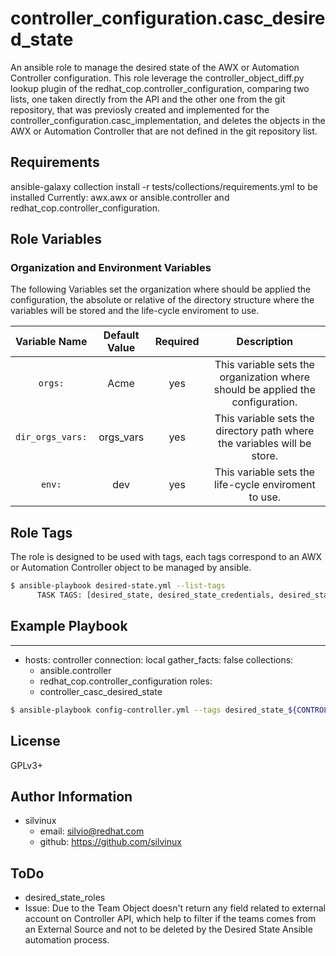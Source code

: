 controller_configuration.casc_desired_state
=========

An ansible role to manage the desired state of the AWX or Automation Controller configuration. This role leverage the controller_object_diff.py lookup plugin of the redhat_cop.controller_configuration, comparing two lists, one taken directly from the API and the other one from the git repository, that was previosly created and implemented for the controller_configuration.casc_implementation, and deletes the objects in the AWX or Automation Controller that are not defined in the git repository list.


Requirements
------------

ansible-galaxy collection install -r tests/collections/requirements.yml to be installed Currently: awx.awx or ansible.controller and redhat_cop.controller_configuration.

Role Variables
--------------

### Organization and Environment Variables
The following Variables set the organization where should be applied the configuration, the absolute or relative of the directory structure where the variables will be stored and the life-cycle enviroment to use.

|Variable Name|Default Value|Required|Description|
|:---:|:---:|:---:|:---:|
|`orgs:`|Acme|yes|This variable sets the organization where should be applied the configuration.|
|`dir_orgs_vars:`|orgs_vars|yes|This variable sets the directory path where the variables will be store.|
|`env:`|dev|yes|This variable sets the life-cycle enviroment to use.|

Role Tags
----------------

The role is designed to be used with tags, each tags correspond to an AWX or Automation Controller object to be managed by ansible.

```bash
$ ansible-playbook desired-state.yml --list-tags
      TASK TAGS: [desired_state, desired_state_credentials, desired_state_groups, desired_state_hosts, desired_state_inventories, desired_state_inventory_sources, desired_state_job_templates, desired_state_organizations, desired_state_projects, desired_state_teams, desired_state_user_accounts, desired_state_workflow_job_template_nodes, desired_state_workflow_job_templates]
```

Example Playbook
----------------
---
- hosts: controller
  connection: local
  gather_facts: false
  collections:
    - ansible.controller
    - redhat_cop.controller_configuration
  roles:
    - controller_casc_desired_state

```bash
$ ansible-playbook config-controller.yml --tags desired_state_${CONTROLLER_OBJECT} -e "{orgs: ${ORGANIZATION}, dir_orgs_vars: orgs_vars, env: ${ENVIRONMENT} }" --vault-password-file ./.vault_pass.txt -e @orgs_vars/env/${ENVIRONMENT}/configure_connection_controller_credentials.yml ${OTHER}

```

License
-------

GPLv3+

Author Information
------------------

- silvinux
  - email: <silvio@redhat.com>
  - github: https://github.com/silvinux

ToDo
------------------
- desired_state_roles
- Issue: Due to the Team Object doesn't return any field related to external account on Controller API, which help to filter if the teams comes from an External Source and not to be deleted by the Desired State Ansible automation process.
